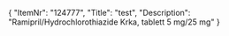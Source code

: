 {
  "ItemNr": "124777",
  "Title": "test",
  "Description": "Ramipril/Hydrochlorothiazide Krka, tablett 5 mg/25 mg"
}